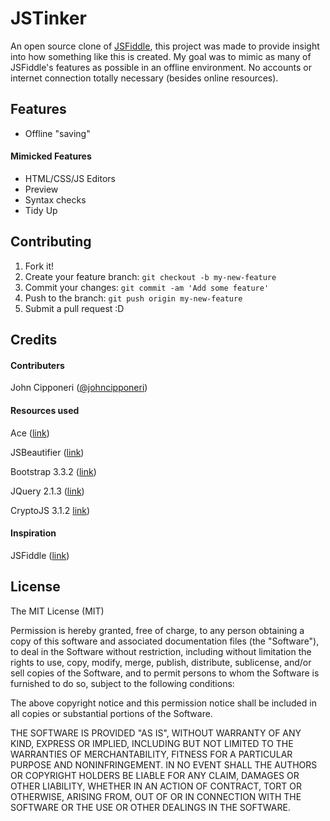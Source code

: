 # JSTinker

An open source clone of [JSFiddle](http://jsfiddle.net/), this project was made to provide insight into how something like this is created. My goal was to mimic as many of JSFiddle's features as possible in an offline environment. No accounts or internet connection totally necessary (besides online resources).

## Features

* Offline "saving"

#### Mimicked Features
* HTML/CSS/JS Editors
* Preview
* Syntax checks
* Tidy Up

## Contributing

1. Fork it!
2. Create your feature branch: `git checkout -b my-new-feature`
3. Commit your changes: `git commit -am 'Add some feature'`
4. Push to the branch: `git push origin my-new-feature`
5. Submit a pull request :D

## Credits

#### Contributers
John Cipponeri ([@johncipponeri](http://twitter.com/johncipponeri))

#### Resources used
Ace ([link](http://ace.c9.io/))

JSBeautifier ([link](http://jsbeautifier.org/))

Bootstrap 3.3.2 ([link](http://getbootstrap.com/))

JQuery 2.1.3 ([link](http://blog.jquery.com/2014/12/18/jquery-1-11-2-and-2-1-3-released-safari-fail-safe-edition/))

CryptoJS 3.1.2 [link](https://code.google.com/p/crypto-js/))

#### Inspiration
JSFiddle ([link](http://jsfiddle.net/))

## License

The MIT License (MIT)

Permission is hereby granted, free of charge, to any person obtaining a copy
of this software and associated documentation files (the "Software"), to deal
in the Software without restriction, including without limitation the rights
to use, copy, modify, merge, publish, distribute, sublicense, and/or sell
copies of the Software, and to permit persons to whom the Software is
furnished to do so, subject to the following conditions:

The above copyright notice and this permission notice shall be included in
all copies or substantial portions of the Software.

THE SOFTWARE IS PROVIDED "AS IS", WITHOUT WARRANTY OF ANY KIND, EXPRESS OR
IMPLIED, INCLUDING BUT NOT LIMITED TO THE WARRANTIES OF MERCHANTABILITY,
FITNESS FOR A PARTICULAR PURPOSE AND NONINFRINGEMENT. IN NO EVENT SHALL THE
AUTHORS OR COPYRIGHT HOLDERS BE LIABLE FOR ANY CLAIM, DAMAGES OR OTHER
LIABILITY, WHETHER IN AN ACTION OF CONTRACT, TORT OR OTHERWISE, ARISING FROM,
OUT OF OR IN CONNECTION WITH THE SOFTWARE OR THE USE OR OTHER DEALINGS IN
THE SOFTWARE.
